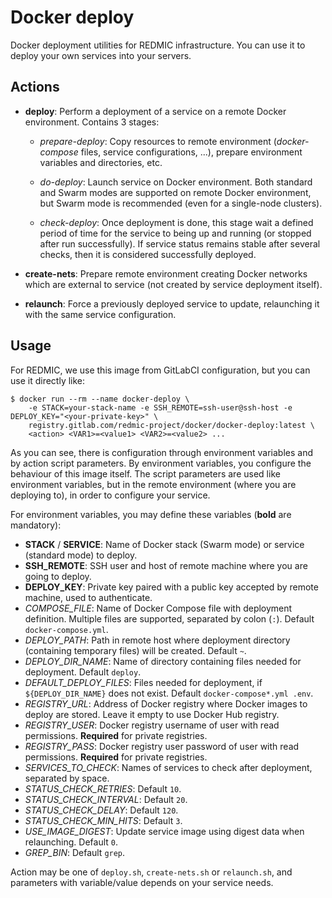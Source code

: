 # Docker deploy

Docker deployment utilities for REDMIC infrastructure. You can use it to deploy your own services into your servers.

## Actions

* **deploy**: Perform a deployment of a service on a remote Docker environment. Contains 3 stages:

  * *prepare-deploy*: Copy resources to remote environment (*docker-compose* files, service configurations, ...), prepare environment variables and directories, etc.

  * *do-deploy*: Launch service on Docker environment. Both standard and Swarm modes are supported on remote Docker environment, but Swarm mode is recommended (even for a single-node clusters).

  * *check-deploy*: Once deployment is done, this stage wait a defined period of time for the service to being up and running (or stopped after run successfully). If service status remains stable after several checks, then it is considered successfully deployed.

* **create-nets**: Prepare remote environment creating Docker networks which are external to service (not created by service deployment itself).

* **relaunch**: Force a previously deployed service to update, relaunching it with the same service configuration.

## Usage

For REDMIC, we use this image from GitLabCI configuration, but you can use it directly like:

```
$ docker run --rm --name docker-deploy \
	-e STACK=your-stack-name -e SSH_REMOTE=ssh-user@ssh-host -e DEPLOY_KEY="<your-private-key>" \
	registry.gitlab.com/redmic-project/docker/docker-deploy:latest \
	<action> <VAR1>=<value1> <VAR2>=<value2> ...
```

As you can see, there is configuration through environment variables and by action script parameters. By environment variables, you configure the behaviour of this image itself. The script parameters are used like environment variables, but in the remote environment (where you are deploying to), in order to configure your service.

For environment variables, you may define these variables (**bold** are mandatory):

* **STACK** / **SERVICE**: Name of Docker stack (Swarm mode) or service (standard mode) to deploy.
* **SSH_REMOTE**: SSH user and host of remote machine where you are going to deploy.
* **DEPLOY_KEY**: Private key paired with a public key accepted by remote machine, used to authenticate.
* *COMPOSE_FILE*: Name of Docker Compose file with deployment definition. Multiple files are supported, separated by colon (`:`). Default `docker-compose.yml`.
* *DEPLOY_PATH*: Path in remote host where deployment directory (containing temporary files) will be created. Default `~`.
* *DEPLOY_DIR_NAME*: Name of directory containing files needed for deployment. Default `deploy`.
* *DEFAULT_DEPLOY_FILES*: Files needed for deployment, if `${DEPLOY_DIR_NAME}` does not exist. Default `docker-compose*.yml .env`.
* *REGISTRY_URL*: Address of Docker registry where Docker images to deploy are stored. Leave it empty to use Docker Hub registry.
* *REGISTRY_USER*: Docker registry username of user with read permissions. **Required** for private registries.
* *REGISTRY_PASS*: Docker registry user password of user with read permissions. **Required** for private registries.
* *SERVICES_TO_CHECK*: Names of services to check after deployment, separated by space.
* *STATUS_CHECK_RETRIES*: Default `10`.
* *STATUS_CHECK_INTERVAL*: Default `20`.
* *STATUS_CHECK_DELAY*: Default `120`.
* *STATUS_CHECK_MIN_HITS*: Default `3`.
* *USE_IMAGE_DIGEST*: Update service image using digest data when relaunching. Default `0`.
* *GREP_BIN*: Default `grep`.

Action may be one of `deploy.sh`, `create-nets.sh` or `relaunch.sh`, and parameters with variable/value depends on your service needs.
